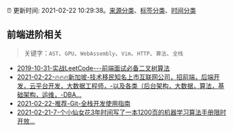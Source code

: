 :alarm_clock: 更新时间: 2021-02-22 10:29:38。[来源分类](../README.md)、[标签分类](../TAGS.md)、[时间分类](../TIMELINE.md)

## 前端进阶相关


> 关键字：`AST`、`GPU`、`WebAssembly`、`Vim`、`HTTP`、`算法`、`全栈`



- [2019-10-31-实战LeetCode---前端面试必备二叉树算法](https://www.ershicimi.com/p/f3413b58491ac20f4c17a09b8a0af5e1) 
- [2021-02-22-🔥🔥🔥新加坡-技术移民知名上市互联网公司，招前端，后端开发，云平台开发，大数据工程师，-以及各类（后台架构，大数据，算法，基础架构，运维，-DBA...](https://www.v2ex.com/t/755166) 
- [2021-02-22-推荐-Git-全栈开发使用指南](https://toutiao.io/k/v4gks4h) 
- [2021-02-21-7-个小仙女花3年时间写了一本1200页的机器学习算法手册限时开放...](https://sec.thief.one/article_content?a_id=8318767131eb201f3b3dcdcd7b9d70e5) 